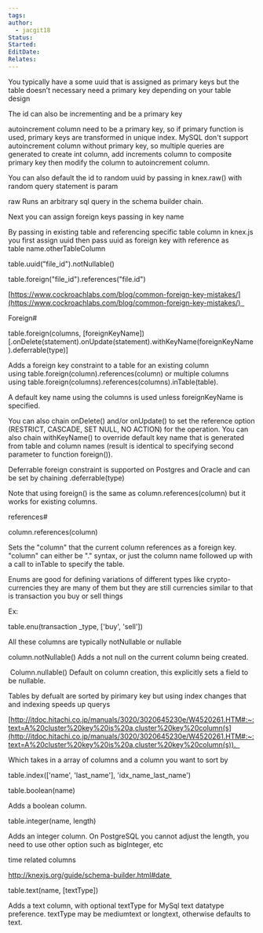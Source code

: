 ```yaml
---
tags: 
author:
  - jacgit18
Status: 
Started: 
EditDate: 
Relates:
---
```

You typically have a some uuid that is assigned as primary keys but the table doesn’t necessary need a primary key depending on your table design 

The id can also be incrementing and be a primary key 

autoincrement column need to be a primary key, so if primary function is used, primary keys are transformed in unique index. MySQL don't support autoincrement column without primary key, so multiple queries are generated to create int column, add increments column to composite primary key then modify the column to autoincrement column. 

You can also default the id to random uuid by passing in knex.raw() with random query statement is param  

raw Runs an arbitrary sql query in the schema builder chain. 

Next you can assign foreign keys passing in key name  

By passing in existing table and referencing specific table column in knex.js  you first assign uuid then pass uuid as foreign key with reference as table name.otherTableColumn 

table.uuid("file_id").notNullable() 

table.foreign("file_id").references("file.id") 

[https://www.cockroachlabs.com/blog/common-foreign-key-mistakes/](https://www.cockroachlabs.com/blog/common-foreign-key-mistakes/)  

Foreign# 

table.foreign(columns, [foreignKeyName])[.onDelete(statement).onUpdate(statement).withKeyName(foreignKeyName).deferrable(type)] 

Adds a foreign key constraint to a table for an existing column using table.foreign(column).references(column) or multiple columns using table.foreign(columns).references(columns).inTable(table). 

A default key name using the columns is used unless foreignKeyName is specified. 

You can also chain onDelete() and/or onUpdate() to set the reference option (RESTRICT, CASCADE, SET NULL, NO ACTION) for the operation. You can also chain withKeyName() to override default key name that is generated from table and column names (result is identical to specifying second parameter to function foreign()). 

Deferrable foreign constraint is supported on Postgres and Oracle and can be set by chaining .deferrable(type) 

Note that using foreign() is the same as column.references(column) but it works for existing columns. 

references# 

column.references(column) 

Sets the "column" that the current column references as a foreign key. "column" can either be "." syntax, or just the column name followed up with a call to inTable to specify the table. 

Enums are good for defining variations of different types like crypto-currencies they are many of them but they are still currencies similar to that is transaction you buy or sell things 

Ex: 

table.enu(transaction _type, ['buy', 'sell']) 

All these columns are typically notNullable or nullable 

column.notNullable() Adds a not null on the current column being created. 

 Column.nullable() Default on column creation, this explicitly sets a field to be nullable. 

Tables by defualt are sorted by pirimary key but using index changes that and indexing speeds up querys 

[http://itdoc.hitachi.co.jp/manuals/3020/3020645230e/W4520261.HTM#:~:text=A%20cluster%20key%20is%20a,cluster%20key%20column(s](http://itdoc.hitachi.co.jp/manuals/3020/3020645230e/W4520261.HTM#:~:text=A%20cluster%20key%20is%20a,cluster%20key%20column(s)).  

Which takes in a array of columns and a column you want to sort by  

table.index(['name', 'last_name'], 'idx_name_last_name') 

table.boolean(name) 

Adds a boolean column. 

table.integer(name, length) 

Adds an integer column. On PostgreSQL you cannot adjust the length, you need to use other option such as bigInteger, etc 

time related columns  

http://knexjs.org/guide/schema-builder.html#date 

table.text(name, [textType]) 

Adds a text column, with optional textType for MySql text datatype preference. textType may be mediumtext or longtext, otherwise defaults to text.